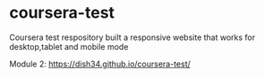 # coursera-test
Coursera test respository
built a responsive website that works for desktop,tablet and mobile mode

Module 2: https://dish34.github.io/coursera-test/
